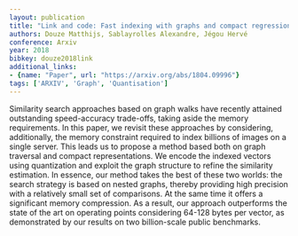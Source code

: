 ```yaml
---
layout: publication
title: "Link and code: Fast indexing with graphs and compact regression codes"
authors: Douze Matthijs, Sablayrolles Alexandre, Jégou Hervé
conference: Arxiv
year: 2018
bibkey: douze2018link
additional_links:
- {name: "Paper", url: "https://arxiv.org/abs/1804.09996"}
tags: ['ARXIV', 'Graph', 'Quantisation']
---
```

Similarity search approaches based on graph walks have recently attained outstanding speed-accuracy trade-offs, taking aside the memory requirements. In this paper, we revisit these approaches by considering, additionally, the memory constraint required to index billions of images on a single server. This leads us to propose a method based both on graph traversal and compact representations. We encode the indexed vectors using quantization and exploit the graph structure to refine the similarity estimation. In essence, our method takes the best of these two worlds: the search strategy is based on nested graphs, thereby providing high precision with a relatively small set of comparisons. At the same time it offers a significant memory compression. As a result, our approach outperforms the state of the art on operating points considering 64-128 bytes per vector, as demonstrated by our results on two billion-scale public benchmarks.